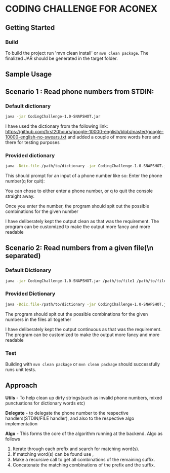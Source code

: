 # CODING CHALLENGE FOR ACONEX

## Getting Started

### Build

To build the project run 
'mvn clean install' or `mvn clean package`.
The finalized JAR should be generated in the target folder.

## Sample Usage


## Scenario 1 : Read phone numbers from STDIN:


### Default dictionary
```sh
java -jar CodingChallenge-1.0-SNAPSHOT.jar
```
I have used the dictionary from the following link: https://github.com/first20hours/google-10000-english/blob/master/google-10000-english-no-swears.txt
and added a couple of more words here and there for testing purposes

### Provided dictionary
```sh
java -Ddic.file-/path/to/dictionary -jar CodingChallenge-1.0-SNAPSHOT.jar
```

This should prompt for an input of a phone number like so:
Enter the phone number(q for quit): 

You can chose to either enter a phone number, or q to quit the console straight away.

Once you enter the number, the program should spit out the possible combinations for the given number

I have deliberately kept the output clean as that was the requirement. The program can be customized to make the output more fancy and more readable

## Scenario 2: Read numbers from a given file(\n separated)

### Default Dictionary
```sh
java -jar CodingChallenge-1.0-SNAPSHOT.jar /path/to/file1 /path/to/file2 <and so on>
```

### Provided Dictionary
```sh
java -Ddic.file-/path/to/dictionary -jar CodingChallenge-1.0-SNAPSHOT.jar /path/to/file1 /path/to/file2 <and so on>
```

The program should spit out the possible combinations for the given numbers in the files all together

I have deliberately kept the output continuous as that was the requirement. The program can be customized to make the output more fancy and more readable

### Test

Building with `mvn clean package` or `mvn clean package` should successfully runs unit tests.
  
## Approach

**Utils** - To help clean up dirty strings(such as invalid phone numbers, mixed punctuations for dictionary words etc)

**Delegate** - to delegate the phone number to the respective handlers(STDIN/FILE handler), and also to the respective algo implementation

**Algo** - This forms the core of the algorithm running at the backend. Algo as follows
  1. Iterate through each prefix  and search for matching word(s).
  2. If matching word(s) can be found use ,
  3. Make a recursive call to get all combinations of the remaining suffix.
  4. Concatenate the matching combinations of the prefix and the suffix.

